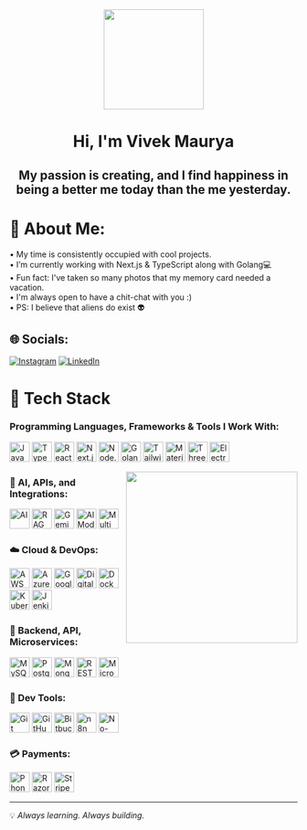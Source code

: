 <div align="center">
<img src="https://firebasestorage.googleapis.com/v0/b/bca-note.appspot.com/o/aa.png?alt=media&token=e54ed75c-bd24-4f37-bf88-4ca3049072e2&_gl=1*1rq9i5j*_ga*MzY4NzQ4NTE4LjE2NzkyODU2NDI.*_ga_CW55HF8NVT*MTY5NjMxMDQxNS4zLjEuMTY5NjMxMDQ4NC42MC4wLjA." height="175px" width="175px"/>
</div>
 
<h1 align="center">Hi, I'm Vivek Maurya</h1>


<h2 align="center">My passion is creating, and I find happiness in being a better me today than the me yesterday.</h2>


# 💫 About Me:
• My time is consistently occupied with cool projects.</br>
• I’m currently working with Next.js & TypeScript along with Golang💻</br>
• Fun fact: I've taken so many photos that my memory card needed a vacation.</br>
• I'm always open to have a chit-chat with you :)</br>
• PS: I believe that aliens do exist 👽</br>



## 🌐 Socials:
[![Instagram](https://img.shields.io/badge/Instagram-%23E4405F.svg?logo=Instagram&logoColor=white)](https://instagram.com/vivekmaurya_563) [![LinkedIn](https://img.shields.io/badge/LinkedIn-%230077B5.svg?logo=linkedin&logoColor=white)](https://linkedin.com/in/vivek563maurya) 

# 🚀 Tech Stack

### Programming Languages, Frameworks & Tools I Work With:

<img alt="JavaScript" src="https://img.shields.io/badge/Javascript-%23323330.svg?style=flat&logo=Javascript&logoColor=%23F7DF1E" height="35"> <img alt="TypeScript" src="https://img.shields.io/badge/Typescript-%23007ACC.svg?style=flat&logo=Typescript&logoColor=white" height="35"> <img alt="React" src="https://img.shields.io/badge/React-%2320232a.svg?style=flat&logo=React&logoColor=%2361DAFB" height="35"> <img alt="Next.js" src="https://img.shields.io/badge/Next.js-black?style=flat&logo=next.js&logoColor=white" height="35"> <img alt="Node.js" src="https://img.shields.io/badge/Node.js-6DA55F?style=flat&logo=Node.js&logoColor=white" height="35"> <img alt="Golang" src="https://img.shields.io/badge/Go-%2300ADD8.svg?style=flat&logo=Go&logoColor=white" height="35"> <img alt="Tailwind CSS Badge" src="https://img.shields.io/badge/Tailwind%20CSS-%2338B2AC.svg?style=flat&logo=Tailwindcss&logoColor=white" height="35"> <img alt="Material UI" src="https://img.shields.io/badge/Material--UI-0081CB?style=flat&logo=mui&logoColor=white" height="35"> <img alt="Three.js" src="https://img.shields.io/badge/Three.js-black?style=flat&logo=three.js&logoColor=white" height="35"> <img alt="Electron.js" src="https://img.shields.io/badge/electron-%2320232a.svg?style=flat&logo=electron&logoColor=white" height="35">

<img align='right' src="https://media.giphy.com/media/jRf5fsn8G6YaogAWxn/giphy.gif" width="300">

### 🧠 AI, APIs, and Integrations:

<img alt="AI" src="https://img.shields.io/badge/Artificial%20Intelligence-%2300BFFF.svg?style=flat&logo=OpenAI&logoColor=white" height="35"> <img alt="RAG" src="https://img.shields.io/badge/RAG-Retrieval%20Augmented%20Generation-blue?style=flat" height="35"> <img alt="Gemini API" src="https://img.shields.io/badge/Real%20Time%20Gemini%20API-%234B8BBE.svg?style=flat" height="35"> <img alt="AI Model Integration" src="https://img.shields.io/badge/AI%20Model%20Integration-%2300BFFF.svg?style=flat" height="35"> <img alt="Multimodal Integration" src="https://img.shields.io/badge/Multimodal%20Integration-%2300C49A.svg?style=flat" height="35">

### ☁️ Cloud & DevOps:

<img alt="AWS" src="https://img.shields.io/badge/AWS-%23FF9900.svg?style=flat&logo=amazon-aws&logoColor=white" height="35"> <img alt="Azure" src="https://img.shields.io/badge/Microsoft%20Azure-0089D6.svg?style=flat&logo=microsoft-azure&logoColor=white" height="35"> <img alt="Google Cloud" src="https://img.shields.io/badge/Google%20Cloud-%234285F4.svg?style=flat&logo=google-cloud&logoColor=white" height="35"> <img alt="DigitalOcean" src="https://img.shields.io/badge/DigitalOcean-%230167ff.svg?style=flat&logo=digitalocean&logoColor=white" height="35"> <img alt="Docker" src="https://img.shields.io/badge/Docker-%230db7ed.svg?style=flat&logo=docker&logoColor=white" height="35"> <img alt="Kubernetes" src="https://img.shields.io/badge/Kubernetes-%23326CE5.svg?style=flat&logo=kubernetes&logoColor=white" height="35"> <img alt="Jenkins" src="https://img.shields.io/badge/Jenkins-%23D24939.svg?style=flat&logo=jenkins&logoColor=white" height="35">

### 🧩 Backend, API, Microservices:

<img alt="MySQL" src="https://img.shields.io/badge/Mysql-%2300f.svg?style=flat&logo=mysql&logoColor=white" height="35"> <img alt="PostgreSQL" src="https://img.shields.io/badge/Postgresql-%23336791.svg?style=flat&logo=postgresql&logoColor=white" height="35"> <img alt="MongoDB" src="https://img.shields.io/badge/MongoDB-%234ea94b.svg?style=flat&logo=mongodb&logoColor=white" height="35"> <img alt="RESTful APIs" src="https://img.shields.io/badge/RESTful%20APIs-%23007396.svg?style=flat&logoColor=white" height="35"> <img alt="Microservices" src="https://img.shields.io/badge/Microservices-%23007ACC.svg?style=flat&logoColor=white" height="35">

### 🔌 Dev Tools:

<img alt="Git" src="https://img.shields.io/badge/Git-%23F05033.svg?style=flat&logo=git&logoColor=white" height="35"> <img alt="GitHub" src="https://img.shields.io/badge/Github-%23121011.svg?style=flat&logo=github&logoColor=white" height="35"> <img alt="Bitbucket" src="https://img.shields.io/badge/Bitbucket-%230047B3.svg?style=flat&logo=bitbucket&logoColor=white" height="35"> <img alt="n8n" src="https://img.shields.io/badge/N8N-A6E3A1?style=flat&logo=n8n&logoColor=white" height="35"> <img alt="No-Code Platforms" src="https://img.shields.io/badge/No--Code%20Tools-%23F4B400.svg?style=flat" height="35">

### 💳 Payments:

<img alt="PhonePe" src="https://img.shields.io/badge/PhonePe-%237E2EFF.svg?style=flat" height="35"> <img alt="Razorpay" src="https://img.shields.io/badge/Razorpay-%230055AA.svg?style=flat" height="35"> <img alt="Stripe" src="https://img.shields.io/badge/Stripe-%230055FF.svg?style=flat&logo=stripe&logoColor=white" height="35">

---

💡 <i>Always learning. Always building.</i>












